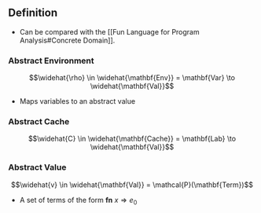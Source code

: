 ## Definition
- Can be compared with the [[Fun Language for Program Analysis#Concrete Domain]].
### Abstract Environment
$$\widehat{\rho} \in \widehat{\mathbf{Env}} = \mathbf{Var} \to \widehat{\mathbf{Val}}$$
- Maps variables to an abstract value
### Abstract Cache
$$\widehat{C} \in \widehat{\mathbf{Cache}} = \mathbf{Lab} \to \widehat{\mathbf{Val}}$$
### Abstract Value
$$\widehat{v} \in \widehat{\mathbf{Val}} = \mathcal{P}(\mathbf{Term})$$
- A set of terms of the form $\mathbf{fn} \ x \Rightarrow e_0$
